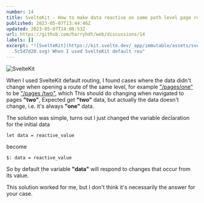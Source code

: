 ```yaml
---
number: 14
title: SvelteKit - How to make data reactive on same path level page routes
published: 2023-05-07T13:44:46Z
updated: 2023-05-07T14:08:53Z
url: https://github.com/harryhdt/web/discussions/14
labels: []
excerpt: "![SvelteKit](https://kit.svelte.dev/_app/immutable/assets/svelte-logo\
  .5c5d7d20.svg) When I used SvelteKit default rou"
---
```

![SvelteKit](https://kit.svelte.dev/_app/immutable/assets/svelte-logo.5c5d7d20.svg)

When I used SvelteKit default routing, I found cases where the data didn't change when opening a route of the same level, for example <ins>"/pages/one"</ins> to be <ins>"/pages /two"</ins>, which This should do changing when navigated to pages **"two"**, Expected get **"two"** data, but actually the data doesn't change, i.e. it's always **"one"** data.

The solution was simple, turns out I just changed the variable declaration for the initial data

`let data = reactive_value`

become

`$: data = reactive_value`

So by default the variable **"data"** will respond to changes that occur from its value.

This solution worked for me, but I don't think it's necessarily the answer for your case. 